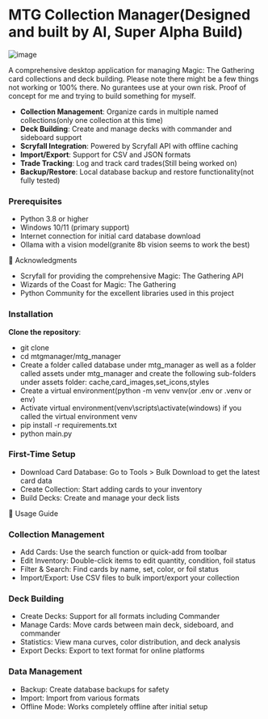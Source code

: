 # MTG Collection Manager(Designed and built by AI, Super Alpha Build)

![image](https://github.com/user-attachments/assets/89b63b43-1040-4ea4-af79-4aa9d0780bb8)

A comprehensive desktop application for managing Magic: The Gathering card collections and deck building. Please note there might be a few things not working or 100% there. No gurantees use at your own risk. Proof of concept for me and trying to build something for myself.

- **Collection Management**: Organize cards in multiple named collections(only one collection at this time)
- **Deck Building**: Create and manage decks with commander and sideboard support
- **Scryfall Integration**: Powered by Scryfall API with offline caching
- **Import/Export**: Support for CSV and JSON formats
- **Trade Tracking**: Log and track card trades(Still being worked on)
- **Backup/Restore**: Local database backup and restore functionality(not fully tested)

### Prerequisites

- Python 3.8 or higher
- Windows 10/11 (primary support)
- Internet connection for initial card database download
- Ollama with a vision model(granite 8b vision seems to work the best)

🙏 Acknowledgments
- Scryfall for providing the comprehensive Magic: The Gathering API
- Wizards of the Coast for Magic: The Gathering
- Python Community for the excellent libraries used in this project

### Installation
**Clone the repository**:
- git clone
- cd mtgmanager/mtg_manager
- Create a folder called database under mtg_manager as well as a folder called assets under mtg_manager and create the following sub-folders under assets folder: cache,card_images,set_icons,styles
- Create a virtual environment(python -m venv venv(or .env or .venv or env)
- Activate virtual environment(venv\scripts\activate(windows) if you called the virtual environment venv
- pip install -r requirements.txt
- python main.py

### First-Time Setup

- Download Card Database: Go to Tools > Bulk Download to get the latest card data
- Create Collection: Start adding cards to your inventory
- Build Decks: Create and manage your deck lists

📖 Usage Guide

### Collection Management
- Add Cards: Use the search function or quick-add from toolbar
- Edit Inventory: Double-click items to edit quantity, condition, foil status
- Filter & Search: Find cards by name, set, color, or foil status
- Import/Export: Use CSV files to bulk import/export your collection
### Deck Building
- Create Decks: Support for all formats including Commander
- Manage Cards: Move cards between main deck, sideboard, and commander
- Statistics: View mana curves, color distribution, and deck analysis
- Export Decks: Export to text format for online platforms
### Data Management
- Backup: Create database backups for safety
- Import: Import from various formats
- Offline Mode: Works completely offline after initial setup
